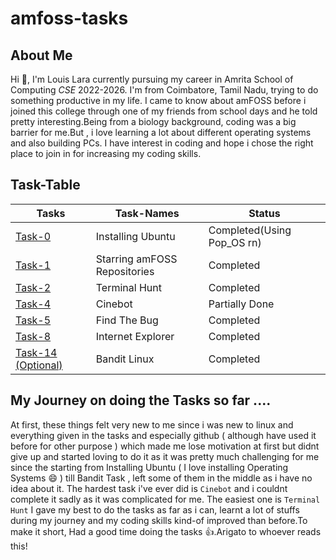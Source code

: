 # amfoss-tasks

__About Me__
---------
  Hi :wave:, I'm Louis Lara currently pursuing my career in Amrita School of Computing _CSE_ 2022-2026. I'm from Coimbatore, Tamil Nadu, trying to do something productive in my life. I came to know about amFOSS before i joined this college through one of my friends from school days and he told pretty interesting.Being from a biology background, coding was a big barrier for me.But , i love learning a lot about different operating systems and also building PCs. I have interest in coding and hope i chose the right place to join in for increasing my coding skills. 
  
  
__Task-Table__
---------------

**Tasks**|**Task-Names**|**Status**
---------|--------------|----------
[Task-0](https://github.com/Louis047/amfoss-tasks/tree/main/task-0)|Installing Ubuntu|Completed(Using Pop_OS rn)
[Task-1](https://github.com/Louis047/amfoss-tasks/tree/main/task-1)|Starring amFOSS Repositories|Completed
[Task-2](https://github.com/Louis047/amfoss-tasks/tree/main/task-2)|Terminal Hunt|Completed
[Task-4](https://github.com/Louis047/amfoss-tasks/tree/main/task-4)|Cinebot|Partially Done
[Task-5](https://github.com/Louis047/amfoss-tasks/tree/main/task-5)|Find The Bug|Completed
[Task-8](https://github.com/Louis047/amfoss-tasks/tree/main/task-8)|Internet Explorer|Completed
[Task-14 (Optional)](https://github.com/Louis047/amfoss-tasks/tree/main/task-14)|Bandit Linux|Completed

__My Journey on doing the Tasks so far ....__
--
At first, these things felt very new to me since i was new to linux and everything given in the tasks and especially github ( although have used it before for other purpose ) which made me lose motivation at first but didnt give up and started loving to do it as it was pretty much challenging for me since the starting from Installing Ubuntu ( I love installing Operating Systems :smile: ) till Bandit Task , left some of them in the middle as i have no idea about it. The hardest task i've ever did is `Cinebot` and i couldnt complete it sadly as it was complicated for me. The easiest one is `Terminal Hunt` I gave my best to do the tasks as far as i can, learnt a lot of stuffs during my journey and my coding skills kind-of improved than before.To make it short, Had a good time doing the tasks :thumbsup:.Arigato to whoever reads this!

